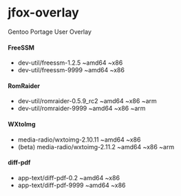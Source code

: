 # jfox-overlay
Gentoo Portage User Overlay

#### FreeSSM
* dev-util/freessm-1.2.5     ~amd64 ~x86
* dev-util/freessm-9999      ~amd64 ~x86 

#### RomRaider
* dev-util/romraider-0.5.9_rc2     ~amd64 ~x86 ~arm
* dev-util/romraider-9999          ~amd64 ~x86 ~arm

#### WXtoImg
* media-radio/wxtoimg-2.10.11            ~amd64 ~x86
* (beta) media-radio/wxtoimg-2.11.2      ~amd64 ~x86 ~arm 
 
#### diff-pdf
* app-text/diff-pdf-0.2            ~amd64 ~x86
* app-text/diff-pdf-9999            ~amd64 ~x86
